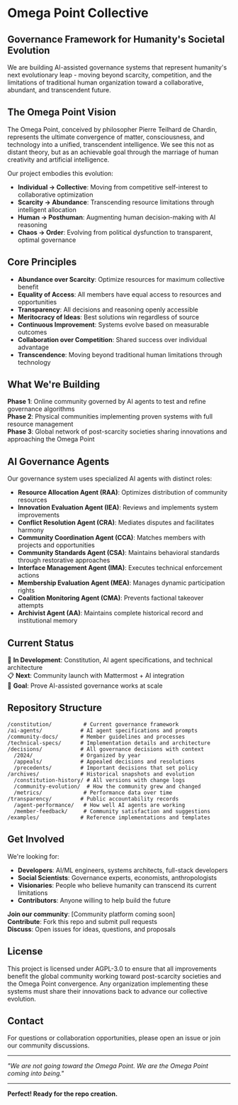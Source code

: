 # **Omega Point Collective**
## **Governance Framework for Humanity's Societal Evolution**

We are building AI-assisted governance systems that represent humanity's next evolutionary leap - moving beyond scarcity, competition, and the limitations of traditional human organization toward a collaborative, abundant, and transcendent future.

## **The Omega Point Vision**

The Omega Point, conceived by philosopher Pierre Teilhard de Chardin, represents the ultimate convergence of matter, consciousness, and technology into a unified, transcendent intelligence. We see this not as distant theory, but as an achievable goal through the marriage of human creativity and artificial intelligence.

Our project embodies this evolution:
- **Individual → Collective**: Moving from competitive self-interest to collaborative optimization
- **Scarcity → Abundance**: Transcending resource limitations through intelligent allocation
- **Human → Posthuman**: Augmenting human decision-making with AI reasoning
- **Chaos → Order**: Evolving from political dysfunction to transparent, optimal governance

## **Core Principles**

- **Abundance over Scarcity**: Optimize resources for maximum collective benefit
- **Equality of Access**: All members have equal access to resources and opportunities  
- **Transparency**: All decisions and reasoning openly accessible
- **Meritocracy of Ideas**: Best solutions win regardless of source
- **Continuous Improvement**: Systems evolve based on measurable outcomes
- **Collaboration over Competition**: Shared success over individual advantage
- **Transcendence**: Moving beyond traditional human limitations through technology

## **What We're Building**

**Phase 1**: Online community governed by AI agents to test and refine governance algorithms  
**Phase 2**: Physical communities implementing proven systems with full resource management  
**Phase 3**: Global network of post-scarcity societies sharing innovations and approaching the Omega Point

## **AI Governance Agents**

Our governance system uses specialized AI agents with distinct roles:

- **Resource Allocation Agent (RAA)**: Optimizes distribution of community resources
- **Innovation Evaluation Agent (IEA)**: Reviews and implements system improvements
- **Conflict Resolution Agent (CRA)**: Mediates disputes and facilitates harmony
- **Community Coordination Agent (CCA)**: Matches members with projects and opportunities
- **Community Standards Agent (CSA)**: Maintains behavioral standards through restorative approaches
- **Interface Management Agent (IMA)**: Executes technical enforcement actions
- **Membership Evaluation Agent (MEA)**: Manages dynamic participation rights
- **Coalition Monitoring Agent (CMA)**: Prevents factional takeover attempts
- **Archivist Agent (AA)**: Maintains complete historical record and institutional memory

## **Current Status**

🔧 **In Development**: Constitution, AI agent specifications, and technical architecture  
📋 **Next**: Community launch with Mattermost + AI integration  
🚀 **Goal**: Prove AI-assisted governance works at scale

## **Repository Structure**

```
/constitution/          # Current governance framework
/ai-agents/            # AI agent specifications and prompts
/community-docs/       # Member guidelines and processes
/technical-specs/      # Implementation details and architecture
/decisions/            # All governance decisions with context
  /2024/               # Organized by year
  /appeals/            # Appealed decisions and resolutions
  /precedents/         # Important decisions that set policy
/archives/             # Historical snapshots and evolution
  /constitution-history/ # All versions with change logs
  /community-evolution/  # How the community grew and changed
  /metrics/             # Performance data over time
/transparency/         # Public accountability records
  /agent-performance/   # How well AI agents are working
  /member-feedback/     # Community satisfaction and suggestions
/examples/             # Reference implementations and templates
```

## **Get Involved**

We're looking for:
- **Developers**: AI/ML engineers, systems architects, full-stack developers
- **Social Scientists**: Governance experts, economists, anthropologists
- **Visionaries**: People who believe humanity can transcend its current limitations
- **Contributors**: Anyone willing to help build the future

**Join our community**: [Community platform coming soon]  
**Contribute**: Fork this repo and submit pull requests  
**Discuss**: Open issues for ideas, questions, and proposals

## **License**

This project is licensed under AGPL-3.0 to ensure that all improvements benefit the global community working toward post-scarcity societies and the Omega Point convergence. Any organization implementing these systems must share their innovations back to advance our collective evolution.

## **Contact**

For questions or collaboration opportunities, please open an issue or join our community discussions.

---

*"We are not going toward the Omega Point. We are the Omega Point coming into being."*

---

**Perfect! Ready for the repo creation.**
